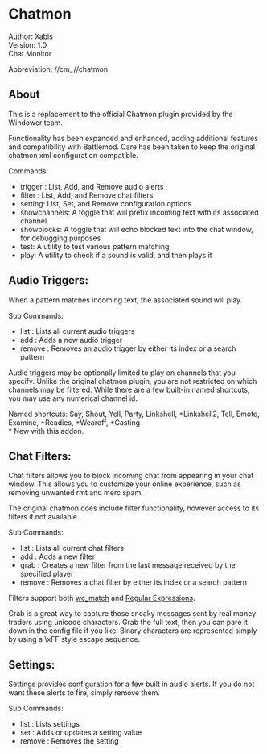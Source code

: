 # Chatmon
Author: Xabis  
Version: 1.0  
Chat Monitor

Abbreviation: //cm, //chatmon

## About

This is a replacement to the official Chatmon plugin provided by the Windower team.

Functionality has been expanded and enhanced, adding additional features and compatibility with Battlemod. Care has been taken to keep the original chatmon xml configuration compatible.

Commands:
* trigger : List, Add, and Remove audio alerts
* filter : List, Add, and Remove chat filters
* setting: List, Set, and Remove configuration options
* showchannels: A toggle that will prefix incoming text with its associated channel
* showblocks: A toggle that will echo blocked text into the chat window, for debugging purposes
* test: A utility to test various pattern matching
* play: A utility to check if a sound is valid, and then plays it

## Audio Triggers:

When a pattern matches incoming text, the associated sound will play.

Sub Commands:
* list : Lists all current audio triggers
* add : Adds a new audio trigger
* remove : Removes an audio trigger by either its index or a search pattern

Audio triggers may be optionally limited to play on channels that you specify. Unlike the original chatmon plugin, you are not restricted on which channels may be filtered. While there are a few built-in named shortcuts, you may use any numerical channel id.

Named shortcuts: Say, Shout, Yell, Party, Linkshell, \*Linkshell2, Tell, Emote, Examine, \*Readies, \*Wearoff, \*Casting  
\* New with this addon.

## Chat Filters:

Chat filters allows you to block incoming chat from appearing in your chat window. This allows you to customize your online experience, such as removing unwanted rmt and merc spam. 

The original chatmon does include filter functionality, however access to its filters it not available.

Sub Commands:
* list : Lists all current chat filters
* add : Adds a new filter
* grab : Creates a new filter from the last message received by the specified player
* remove : Removes a chat filter by either its index or a search pattern

Filters support both [wc_match](https://github.com/Windower/Lua/wiki/Functions#windowerwc_matchstr-pattern) and [Regular Expressions](https://regexr.com/).

Grab is a great way to capture those sneaky messages sent by real money traders using unicode characters. Grab the full text, then you can pare it down in the config file if you like. Binary characters are represented simply by using a \xFF style escape sequence.

## Settings:

Settings provides configuration for a few built in audio alerts. If you do not want these alerts to fire, simply remove them.

Sub Commands:
* list : Lists settings
* set : Adds or updates a setting value
* remove : Removes the setting
